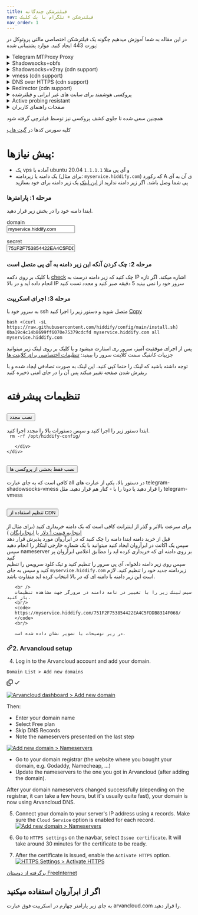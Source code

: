 ```yaml
---
title: فیلترشکن چندگانه
nav: فیلترشکن + تلگرام با یک کلیک
nav_order: 1
---
```


در این مقاله به شما آموزش میدهیم چگونه یک فیلترشکن اختصاصی مالتی پروتوکل در پورت 443 ایجاد کنید.
موارد پشتیبانی شده:

<details> <summary>Telegram MTProxy Proxy</summary>
 
 پروکسی ایجاد شده یک پروکسی faketls هست که در صورتی که کلاینت غیر تلگرام به آن متصل شود سایت گوگل را نشان می‌دهد.

 `(faketls domain=mail.google.com)`
 
</details>
<details> <summary>Shadowsocks+obfs </summary>
 
 پروکسی شدوساکس مشابه پروکسی تلگرام فوق، از faketls استفاده میکند تا ترافیک شدوساکس را پنهان کند.

 `faketls domain=www.google.com` 
 
</details>
<details> <summary>Shadowsocks+v2ray (cdn support)</summary>
 
 این پروکسی، از v2ray استفاده میکند و یک زیرمسیر از سایت که با tls و http2 فعال است استفاده میکند

</details>
<details> <summary>vmess (cdn support)</summary> Same as v2ray</details>
<details> <summary>DNS over HTTPS (cdn support)</summary>
 
 برای استفاده از DNS over HTTPS کافی است در مرورگر از dns زیر استفاده کنید:
 
 `https://yourdomain.com/yoursecret/dns/dns-query{?dns}`
 
</details>
<details> <summary>Redirector (cdn support)</summary> 
 
 نکته این امر آن است که برای مثال وقتی میخواهید پروکسی تلگرام یا پروکسی شدوساکس را از طریق برنامه های دیگر به اشتراک بگذارید امکان آن فراهم می شود. برای مثال اگر کانفیگ شدوساکس را به جای `fullURL` آن قرار دهید باعث میشود با کلیک بر روی این لینک، نرم افزار شدوساکس باز شده و پروکسی بر روی آن فعال شود.
 
 `https://yourdomain.com/yoursecret/redirect/fullURL` 
 
 به عنوان مثال:
 
 `https://yourdomain.com/yoursecret/redirect/ss://secret/` 
 
</details>
 <details> <summary>پروکسی هوشمند برای سایت های غیر ایرانی و فیلترشده </summary>
 
 با استفاده از کلاینت کلش و کانفیگی که درست کردیم میتوانید در 3 مود به اینترنت وصل بشید. 
 - روش اول فقط سایت فیلترشده را از فیلترشکن عبور دهد.
    - مشکلات: 
       - در شرایط فیلترینگ شدید الان که تقریبا همه سایت ها فیلتر شده یک مقدار خوب نیست 
       - سایت هایی که ایران را تحریم کرده اند کار نمیکنند
 
 - فقط سایت های ایرانی بدون فیلترشکن باز شود (پیشنهادی)
 - تمام سایت ها از فیلترشکن عبور کنند
   - مشکلات: 
       - سرعت بازدید از صفحات ایرانی کمتر شود 
       - باعث شود سرور شما سریعتر شناسایی شود
 
 کانفیگ اول یا دوم کمک به دیرتر شناسایی شدن پروکسی میکند و کانفیگ سوم ممکن است 


</details>
 <details> <summary>Active probing resistant</summary>
 
 سعی شده جلوی حملات معمول به سرور گرفته شود و امکان شناسایی حداقل باشد مع الذالک فراموش نکنید که سایر پورت ها به جز 22، 80 و 443 را غیر فعال کنید

</details>
 <details> <summary>صفحات راهنمای کاربران</summary> 
 
![image](https://user-images.githubusercontent.com/114227601/196612827-7a39a914-cdfc-408e-aa73-1343bc312f6c.png)

</details>

همچنین سعی شده تا جلوی کشف پروکسی نیز توسط فیلترچی گرفته شود

کلیه سورس کدها در [گیت هاب](https://github.com/hiddify/hiddify-config) 

# پیش نیازها:
- یک vps آماده با ubuntu 20.04 و آی پی مثلا `1.1.1.1`
- یک دامنه یا زیردامنه (برای مثال: `myservice.hiddify.com`) که رکورد A ی آن به آی پی شما وصل باشد. اگر زیر دامنه ندارید از 
 [این لینک](create-subdomain.html)
یک زیر دامنه برای خود بسازید

### مرحله 1: پارامترها
ابتدا دامنه خود را در بخش زیر قرار دهید. 
<form class="form-inline">
  <div class="input-group mb-2 mr-sm-2">
    <div class="input-group-prepend">
      <div class="input-group-text">domain</div>
    </div>
    <input  type="text" class="form-control" id="userdomain" placeholder="domain" value="myservice.hiddify.com" oninput="handleValueChange()">
  </div>
</form>  
<form class="form-inline">
  <div class="input-group mb-2 mr-sm-2">
    <div class="input-group-prepend">
      <div class="input-group-text">secret</div>
    </div>
    <input  type="text" class="form-control" id="usersecret" placeholder="secret" pattern="[0-9a-fA-F]{32}" required minlength="32" maxlength="32"  value="751F2F753854422EA4C5FDDB8314F068" oninput="handleValueChange()">
  </div>
</form>  


### مرحله 2: چک کردن آنکه این زیر دامنه به آی پی متصل است 
با کلیک بر روی دکمه 
<a href="https://mxtoolbox.com/SuperTool.aspx?action=a%3amyservice.hiddify.com&run=toolpage" class="btn btn-primary">check</a>
چک کنید که زیر دامنه درست به IP اشاره میکند.
اگر تازه انجام داده اید و در بالا IP سرور خود را نمی بینید 5 دقیقه صبر کنید و مجدد تست کنید

  
### مرحله 3: اجرای اسکریپت

به سرور خود با ssh متصل شوید و دستور زیر را اجرا کنید
<a href="bash <(curl -sL https://raw.githubusercontent.com/hiddify/config/main/install.sh) 0ba19c4c14b8699ff6070e75379cdcfd myservice.hiddify.com all myservice.hiddify.com" class="btn btn-primary copylink">Copy</a>
```
bash <(curl -sL https://raw.githubusercontent.com/hiddify/config/main/install.sh) 0ba19c4c14b8699ff6070e75379cdcfd myservice.hiddify.com all myservice.hiddify.com
```
<!--
curl https://raw.githubusercontent.com/hiddify/config/main/install.sh | bash -s -- 751F2F753854422EA4C5FDDB8314F068 myservice.hiddify.com all myservice.hiddify.com
bash install.sh 751F2F753854422EA4C5FDDB8314F068 myservice.hiddify.com all myservice.hiddify.com-->
پس از اجرای موفقیت آمیز، سرور ری استارت میشود و با کلیک بر روی لینک زیر میتوانید جزییات کانفیگ سمت کلاینت سرور را ببینید:
<a href="https://myservice.hiddify.com/751F2F753854422EA4C5FDDB8314F068/" target='_blank' class='btn btn-primary'>تنظیمات اختصاصی برای کلاینت ها </a>
<div class="alert alert-success">
توجه داشته باشید که لینک را حتما کپی کنید. این لینک به صورت تصادفی ایجاد شده و با ریفرش شدن صفحه تغییر میکند  پس آن را در جای امنی ذخیره کنید
</div>


# تنظیمات پیشرفته

<div class="accordion" id="accordionExample">
  <div class="accordion-item">
    <h2 class="accordion-header" id="heading3">
      <button class="accordion-button collapsed" type="button" data-bs-toggle="collapse" data-bs-target="#collapse3" aria-expanded="true" aria-controls="collapse3">
        نصب مجدد
      </button>
    </h2>
    <div id="collapse3" class="accordion-collapse collapse" aria-labelledby="heading3" data-bs-parent="#accordionExample">
      <div class="accordion-body">
       ابتدا دستور زیر را اجرا کنید و سپس دستورات بالا را مجدد اجرا کنید. 
                                 <br/>
        <code> rm -rf /opt/hiddify-config/ </code> 
        
       </div>
    </div>
  </div>
 
  <div class="accordion-item">
    <h2 class="accordion-header" id="heading2">
      <button class="accordion-button collapsed" type="button" data-bs-toggle="collapse" data-bs-target="#collapse2" aria-expanded="true" aria-controls="collapse2">
        نصب فقط بخشی از  پروکسی ها
      </button>
    </h2>
    <div id="collapse2" class="accordion-collapse collapse" aria-labelledby="heading2" data-bs-parent="#accordionExample">
      <div class="accordion-body">
       کافی است که به جای عبارت all در دستور بالا، یکی از عبارت های telegram-shadowsocks-vmess را قرار دهید یا دوتا را با - کنار هم قرار دهید. مثل telegram-vmess 
       </div>
    </div>
  </div>
 
  <div class="accordion-item">
    <h2 class="accordion-header" id="headingOne">
      <button class="accordion-button collapsed" type="button" data-bs-toggle="collapse" data-bs-target="#collapseOne" aria-expanded="true" aria-controls="collapseOne">
        تنظیم استفاده از CDN
      </button>
    </h2>
    <div id="collapseOne" class="accordion-collapse collapse" aria-labelledby="headingOne" data-bs-parent="#accordionExample">
      <div class="accordion-body">

       
       
برای سرعت بالاتر و گذر از اینترانت کافی است که یک دامنه خریداری کنید (برای مثال از 
       <a href="https://www.namecheap.com/promos/99-cent-domain-names/">اینجا به قیمت 1 دلار</a>
        یا 
       <a href="https://www.freenom.com/">اینجا رایگان</a>
       ) 
       <br />
       قبل از خرید دامنه ابتدا دامنه را چک کنید که در ابرآروان مورد پذیرش قرار دهد
       <br />
سپس یک اکانت در ابرآروان ایجاد کنید میتوانید با یک شماره خارجی اینکار را انجام دهید
       <br />
سپس nameserver بر روی دامنه ای که خریداری کرده اید را مطابق اعلامی ابرآروان پر کنید
       <br />
سپس روی زیر دامنه دلخواه، آی پی سرور را تنظیم کنید و تیک کلود سرویس  را تنظیم کنید و سپس به جای <code>myservice.hiddify.com</code>  زیردامنه جدید خود را تنظیم کنید. لازم است این زیر دامنه با دامنه ای که در بالا انتخاب کرده اید متفاوت باشد.
       
       <br />
       سپس لینک زیر را با تغییر در نامه دامنه در مرورگر جهت مشاهده تنظیمات باز کنید.
       <br/>
       <code>
       https://myservice.hiddify.com/751F2F753854422EA4C5FDDB8314F068/
       </code>
       <br/>
       
       در زیر توضیحات با تصویر نشان داده شده است.
       
       
       
<article class="markdown-body entry-content container-lg" itemprop="text">




<h3 dir="auto"><a id="user-content-2-arvancloud-setup" class="anchor" aria-hidden="true" href="#2-arvancloud-setup"><svg class="octicon octicon-link" viewBox="0 0 16 16" version="1.1" width="16" height="16" aria-hidden="true"><path fill-rule="evenodd" d="M7.775 3.275a.75.75 0 001.06 1.06l1.25-1.25a2 2 0 112.83 2.83l-2.5 2.5a2 2 0 01-2.83 0 .75.75 0 00-1.06 1.06 3.5 3.5 0 004.95 0l2.5-2.5a3.5 3.5 0 00-4.95-4.95l-1.25 1.25zm-4.69 9.64a2 2 0 010-2.83l2.5-2.5a2 2 0 012.83 0 .75.75 0 001.06-1.06 3.5 3.5 0 00-4.95 0l-2.5 2.5a3.5 3.5 0 004.95 4.95l1.25-1.25a.75.75 0 00-1.06-1.06l-1.25 1.25a2 2 0 01-2.83 0z"></path></svg></a>2. Arvancloud setup</h3>
<ol start="4" dir="auto">
<li>Log in to the Arvancloud account and add your domain.</li>
</ol>
<div class="snippet-clipboard-content notranslate position-relative overflow-auto"><pre class="notranslate"><code>Domain List &gt; Add new domains
</code></pre><div class="zeroclipboard-container position-absolute right-0 top-0">
    <clipboard-copy aria-label="Copy" class="ClipboardButton btn js-clipboard-copy m-2 p-0 tooltipped-no-delay" data-copy-feedback="Copied!" data-tooltip-direction="w" value="Domain List > Add new domains" tabindex="0" role="button">
      <svg aria-hidden="true" height="16" viewBox="0 0 16 16" version="1.1" width="16" data-view-component="true" class="octicon octicon-copy js-clipboard-copy-icon m-2">
    <path fill-rule="evenodd" d="M0 6.75C0 5.784.784 5 1.75 5h1.5a.75.75 0 010 1.5h-1.5a.25.25 0 00-.25.25v7.5c0 .138.112.25.25.25h7.5a.25.25 0 00.25-.25v-1.5a.75.75 0 011.5 0v1.5A1.75 1.75 0 019.25 16h-7.5A1.75 1.75 0 010 14.25v-7.5z"></path><path fill-rule="evenodd" d="M5 1.75C5 .784 5.784 0 6.75 0h7.5C15.216 0 16 .784 16 1.75v7.5A1.75 1.75 0 0114.25 11h-7.5A1.75 1.75 0 015 9.25v-7.5zm1.75-.25a.25.25 0 00-.25.25v7.5c0 .138.112.25.25.25h7.5a.25.25 0 00.25-.25v-7.5a.25.25 0 00-.25-.25h-7.5z"></path>
</svg>
      <svg aria-hidden="true" height="16" viewBox="0 0 16 16" version="1.1" width="16" data-view-component="true" class="octicon octicon-check js-clipboard-check-icon color-fg-success d-none m-2">
    <path fill-rule="evenodd" d="M13.78 4.22a.75.75 0 010 1.06l-7.25 7.25a.75.75 0 01-1.06 0L2.22 9.28a.75.75 0 011.06-1.06L6 10.94l6.72-6.72a.75.75 0 011.06 0z"></path>
</svg>
    </clipboard-copy>
  </div></div>
<p dir="auto"><a target="_blank" rel="noopener noreferrer" href="https://raw.githubusercontent.com/WeAreMahsaAmini/FreeInternet/main/protocols/media/arvanclound_adddomain.jpg"><img src="https://raw.githubusercontent.com/WeAreMahsaAmini/FreeInternet/main/protocols/media//arvanclound_adddomain.jpg" alt="Arvancloud dashboard > Add new domain" title="Click on Add new domain" style="max-width: 100%;"></a></p>
<p dir="auto">Then:</p>
<ul dir="auto">
<li>Enter your domain name</li>
<li>Select Free plan</li>
<li>Skip DNS Records</li>
<li>Note the nameservers presented on the last step</li>
</ul>
<p dir="auto"><a target="_blank" rel="noopener noreferrer" href="https://raw.githubusercontent.com/WeAreMahsaAmini/FreeInternet/main/protocols/media/arvanclound_nameservers.jpg"><img src="https://raw.githubusercontent.com/WeAreMahsaAmini/FreeInternet/main/protocols/media//arvanclound_nameservers.jpg" alt="Add new domain > Nameservers" title="Copy these nameservers" style="max-width: 100%;"></a></p>
<ul dir="auto">
<li>Go to your domain registrar (the website where you bought your domain, e.g. Godaddy, Namecheap, ...)</li>
<li>Update the nameservers to the one you got in Arvancloud (after adding the domain).</li>
</ul>
<p dir="auto">After your domain nameservers changed successfully (depending on the registrar, it can take a few hours, but it's usually quite fast), your domain is now using Arvancloud DNS.</p>
<ol start="5" dir="auto">
<li>
<p dir="auto">Connect your domain to your server's IP address using <code>A</code> records. Make sure the <code>Cloud Service</code> option is enabled for each record.
<a target="_blank" rel="noopener noreferrer" href="https://raw.githubusercontent.com/WeAreMahsaAmini/FreeInternet/main/protocols/media/arvanclound_add_dns.jpg"><img src="https://raw.githubusercontent.com/WeAreMahsaAmini/FreeInternet/main/protocols/media//arvanclound_add_dns.jpg" alt="Add new domain > Nameservers" title="Enable cloud services" style="max-width: 100%;"></a></p>
</li>
<li>
<p dir="auto">Go to <code>HTTPS settings</code> on the navbar, select <code>Issue certificate</code>. It will take around 30 minutes for the certificate to be ready.</p>
</li>
<li>
<p dir="auto">After the certificate is issued, enable the <code>Activate HTTPS</code> option.
<a target="_blank" rel="noopener noreferrer" href="https://raw.githubusercontent.com/WeAreMahsaAmini/FreeInternet/main/protocols/media/arvanclound_https.jpg"><img src="https://raw.githubusercontent.com/WeAreMahsaAmini/FreeInternet/main/protocols/media//arvanclound_https.jpg" alt="HTTPS Settings > Activate HTTPS" title="Enable cloud services" style="max-width: 100%;"></a></p>
</li>
</ol>










<a href="https://github.com/WeAreMahsaAmini/FreeInternet/tree/main/protocols/shadowsocks-v2ray-tls" >
       
برگرفته از دوستان FreeInternet
 </a>
 
 <h1>اگر از ابرآروان استفاده میکنید</h1>
 به جای زیر پارامتر چهارم در اسکریپت فوق عبارت arvancloud.com را قرار دهید.
       
</article>
      </div>
    </div>
  </div>





<script>
 const genRanHex = size => [...Array(size)]
  .map(() => Math.floor(Math.random() * 16).toString(16)).join('');
 document.getElementById("usersecret").value=genRanHex(32);
 
  codes=document.getElementsByTagName('code');
  as=document.getElementsByTagName('a');
  default_contents={'code':{},'a':{}}
 
 function replace_info(str){
  var host = document.getElementById("userdomain").value;
  var secret = document.getElementById("usersecret").value;
 
  str=str.replaceAll('myservice.hiddify.com',host);
  str=str.replaceAll('751F2F753854422EA4C5FDDB8314F068',secret);
  return str;
 }
 
  for (i=0; i<codes.length;i++){
    default_contents['code'][i]=codes[i].innerHTML;
  }
  for (i=0; i<as.length;i++){
    default_contents['a'][i]={'href':as[i].href,'inner':as[i].innerHTML}
  }
function handleValueChange(){
  for (i=0; i<codes.length;i++){
    codes[i].innerHTML=replace_info(default_contents['code'][i]);
  }
  for (i=0; i<as.length;i++){
    as[i].href=replace_info(default_contents['a'][i]['href']);
    as[i].innerHTML=replace_info(default_contents['a'][i]['inner']);
  }
 }
 handleValueChange();
 
 
  copy_links=document.getElementsByClassName('copylink');
  function copy_click(e){
    e.preventDefault(); 
    console.log(this);console.log(e);
    var link=this.href;
    navigator.clipboard.writeText(link).then(function() {
      alert('Link Copied to clipboard '+link);
    }, function(err) {
        window.prompt("Copy to clipboard: Ctrl+C, Enter", link);
    });
  }
  for (i=0; i<copy_links.length;i++){
    copy_links[i].onclick=copy_click;
  }
</script>
